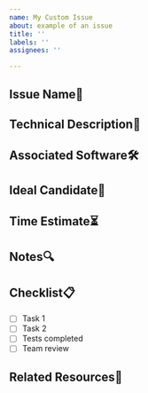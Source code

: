 ```yaml
---
name: My Custom Issue
about: example of an issue
title: ''
labels: ''
assignees: ''

---
```


## Issue Name📌
<!-- Brief title describing the problem or task -->
## Technical Description📖
<!-- Detailed explanation of the problem, expected implementation, or technical
context -->
## Associated Software🛠
<!-- Indicate if the issue is related to a specific module, framework, or tool -->
## Ideal Candidate🎯
<!-- Profile of the developer or team best suited to handle this issue -->
## Time Estimate⏳
<!-- Estimated time in hours/days/weeks to complete the task -->
## Notes🔍
<!-- Additional comments, blockers, dependencies, risks, or important notes -->
## Checklist📋
- [ ] Task 1
- [ ] Task 2
- [ ] Tests completed
- [ ] Team review
## Related Resources📎
<!-- Links
